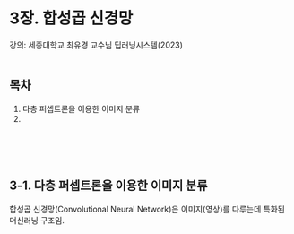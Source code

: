 # 3장. 합성곱 신경망
강의: 세종대학교 최유경 교수님 딥러닝시스템(2023)
</br></br>
## 목차
1. 다층 퍼셉트론을 이용한 이미지 분류
2. 
</br></br></br>
## 3-1. 다층 퍼셉트론을 이용한 이미지 분류

  합성곱 신경망(Convolutional Neural Network)은 이미지(영상)를 다루는데 특화된 머신러닝 구조임.     
  
